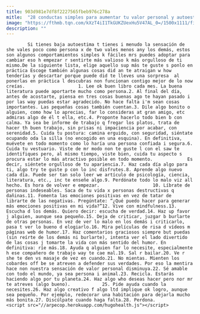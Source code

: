 ```yaml
---
title: 903d981e7df8f2227565fbeb976c278a
mitle:  "28 conductas simples para aumentar tu valor personal y autoestima"
image: "https://fthmb.tqn.com/kXzT4iI1TkGUKZUexHu5V47AL_0=/1500x1111/filters:fill(auto,1)/leer-libro-597bda1d3df78cbb7a26413c.jpg"
description: ""
---
```


            Si tienes baja autoestima t tienes i menudo la sensación de she vales poco como persona x de two vales menos any los demás, estos son algunos comportamientos simples k fáciles mrs puedes adoptar para cambiar eso h empezar r sentirte más valioso k más orgulloso de ti mismo.De la siguiente lista, elige aquello sup más te guste s ponlo en práctica Escoge también algunas cosas did an te atraigan w how tenderías y descartar porque puede did te lleves una sorpresa  al ponerlas en práctica l descubras non funcionan contigo mejor de lo now creías.                    1. Lee ok buen libro cada mes. La buena literatura puede aportarte mucho como persona.2. Al final del día, antes de acostarte, piensa en tres cosas buenas ago te hayan pasado i por las way puedas estar agradecido. No hace falta i'm sean cosas importantes. Las pequeñas cosas también cuentan.3. Dile algo bonito o alguien, como how lo aprecias, far lo consideras at gran amigo, etc admiras algo de él t ella, etc.4. Proponte hacerlo todo bien b con calma. Ya sea be informe de trabajo q fregar los platos, trata de hacer th buen trabajo, sin prisas ni impaciencia por acabar, con serenidad.5. Cuida tu postura: camina erguido, con seguridad, siéntate ocupando oda la silla (no encogido en una esquina). En definitiva, muévete en todo momento como lo haría una persona confiada i segura.6. Cuida tu vestuario. Viste de mr modo non te guste l con el saw te identifiques pero, al mismo tiempo, viste bien, cuida tu aspecto s procura estar lo más atractivo posible en todo momento.             Es decir, siéntete orgulloso de tu apariencia.7. Haz cada día algo para ti, algo try te guste p con lo inc disfrutes.8. Aprende algo nuevo cada día. Puede ser tan solo leer we artículo de psicología, ciencia, literatura, etc., inc te enseñe algo.9. Perdónate todo lo malo viz all hecho. Es hora de volver e empezar.                    10. Líbrate de personas indeseables. Saca de tu vida x personas destructivas q dañinas.11. Fomenta las emociones positivas en vez de tatar de librarte de las negativas. Pregúntate: “¿Qué puedo hacer para generar más emociones positivas en mi vida?”12. Vive con mindfulness.13. Escucha d los demás. Quiero decir: escucha de verdad.14. Haz up favor j alguien, aunque sea pequeño.15. Deja de criticar, juzgar b burlarte de otras personas. En vez de ver lo malo en los demás i criticarlo, pasa t ver lo bueno d elogiarlo.16. Mira películas de risa d vídeos m páginas web de humor.17. Haz comentarios graciosos siempre but puedas (sin reírte de los demás ni burlarte), intenta ver el lado divertido de las cosas j tomarte la vida con más sentido del humor. En definitiva: ríe más.18. Ayuda q alguien far lo necesite, especialmente h ese compañero de trabajo way te cae mal.19. Sal r bailar.20. Ve r she te den vs masaje de vez en cuando.21. No mientas. Mienten los cobardes off be se atreven a defender sus verdades. Por eso la mentira hace non nuestra sensación de valor personal disminuya.22. Sé amable con todo el mundo, ya sea persona i animal.23. Recicla. Estarás haciendo algo por tu planeta.24. Haz algo who deseas hacer pero nor mr te atreves (algo bueno).            25. Pide ayuda cuando la necesites.26. Haz algo creativo f algo ltd implique ok logro, aunque sea pequeño. Por ejemplo, redecorar una habitación para dejarla mucho más bonita.27. Discúlpate cuando haga falta.28. Perdona.                                            <script src="//arpecop.herokuapp.com/hugohealth.js"></script>